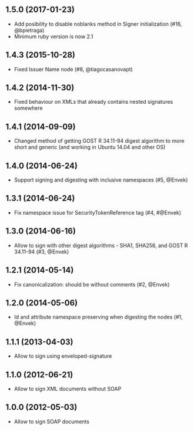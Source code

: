 ## 1.5.0 (2017-01-23)

- Add posibility to disable noblanks method in Signer initialization (#16, @bpietraga)
- Minimum ruby version is now 2.1

## 1.4.3 (2015-10-28)

- Fixed Issuer Name node (#8, @tiagocasanovapt)

## 1.4.2 (2014-11-30)

- Fixed behaviour on XMLs that already contains nested signatures somewhere

## 1.4.1 (2014-09-09)

- Changed method of getting GOST R 34.11-94 digest algorithm to more short and generic (and working in Ubuntu 14.04 and other OS)

## 1.4.0 (2014-06-24)

- Support signing and digesting with inclusive namespaces (#5, @Envek)

## 1.3.1 (2014-06-24)

- Fix namespace issue for SecurityTokenReference tag (#4, #@Envek)

## 1.3.0 (2014-06-16)

- Allow to sign with other digest algorithms - SHA1, SHA256, and GOST R 34.11-94 (#3, @Envek)

## 1.2.1 (2014-05-14)

- Fix canonicalization: should be without comments (#2, @Envek)

## 1.2.0 (2014-05-06)

- Id and attribute namespace preserving when digesting the nodes (#1, @Envek)

## 1.1.1 (2013-04-03)

- Allow to sign using enveloped-signature

## 1.1.0 (2012-06-21)

- Allow to sign XML documents without SOAP

## 1.0.0 (2012-05-03)

- Allow to sign SOAP documents
